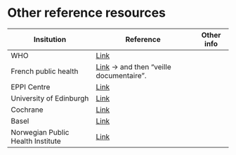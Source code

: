 # Other reference resources


| Insitution | Reference | Other info |
|------|------|-----|
| WHO | [Link](https://worldhealthorg-my.sharepoint.com/personal/garnicacarrenoj_who_int/_layouts/15/onedrive.aspx?id=%2Fpersonal%2Fgarnicacarrenoj_who_int%2FDocuments%2FCOVID-19-Database-Files&originalPath=aHR0cHM6Ly93b3JsZGhlYWx0aG9yZy1teS5zaGFyZXBvaW50LmNvbS86ZjovZy9wZXJzb25hbC9nYXJuaWNhY2FycmVub2pfd2hvX2ludC9Fbnp4blNKdDY4cElxTEJ3UFlkcWtxY0IxS0hib0NBUUpSTjNta1R0M1pxREFBP3J0aW1lPUpiOXhfZXZMMTBn) |
|French public health | [Link](https://www.santepubliquefrance.fr/maladies-et-traumatismes/maladies-et-infections-respiratoires/infection-a-coronavirus/articles/infection-au-nouveau-coronavirus-sars-cov-2-covid-19-france-et-monde) -> and then “veille documentaire”. |
|EPPI Centre| [Link](http://eppi.ioe.ac.uk/cms/Projects/DepartmentofHealthandSocialCare/Publishedreviews/COVID-19Livingsystematicmapoftheevidence/tabid/3765/Default.aspx)| | 
|University of Edinburgh | [Link](https://mfr.osf.io/render?url=https://osf.io/s7hpm/?direct%26mode=render%26action=download%26mode=render)
|Cochrane | [Link](https://covid-19.cochrane.org/)| |
|Basel | [Link](https://covid-evidence.org/)| |
|Norwegian Public Health Institute | [Link](https://www.fhi.no/en/qk/systematic-reviews-hta/map/) | |
